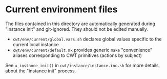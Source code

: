 # Current environment files

The files contained in this directory are automatically generated during "instance init" and git-ignored. They should not be edited manually.

- `cwt/env/current/global.vars.sh` declares global values specific to the current local instance
- `cwt/env/current/default.mk` provides generic `make` "convenience" aliases corresponding to CWT primitives (actions by subject)

See `u_instance_init()` in `cwt/instance/instance.inc.sh` for more details about the "instance init" process.
